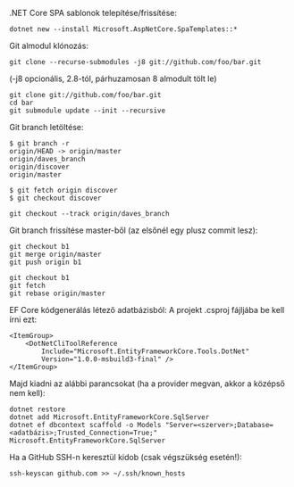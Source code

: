 .NET Core SPA sablonok telepítése/frissítése:
```
dotnet new --install Microsoft.AspNetCore.SpaTemplates::*
```

Git almodul klónozás:
```
git clone --recurse-submodules -j8 git://github.com/foo/bar.git
```
(-j8 opcionális, 2.8-tól, párhuzamosan 8 almodult tölt le)
```
git clone git://github.com/foo/bar.git
cd bar
git submodule update --init --recursive
```

Git branch letöltése:
```
$ git branch -r
origin/HEAD -> origin/master
origin/daves_branch
origin/discover
origin/master

$ git fetch origin discover
$ git checkout discover

git checkout --track origin/daves_branch
```

Git branch frissítése master-ből (az elsőnél egy plusz commit lesz):
```
git checkout b1
git merge origin/master
git push origin b1
```

```
git checkout b1
git fetch
git rebase origin/master
```

EF Core kódgenerálás létező adatbázisból:
A projekt .csproj fájljába be kell írni ezt:
```
<ItemGroup>
    <DotNetCliToolReference
        Include="Microsoft.EntityFrameworkCore.Tools.DotNet"
        Version="1.0.0-msbuild3-final" />
</ItemGroup>
```

Majd kiadni az alábbi parancsokat (ha a provider megvan, akkor a középső nem kell):
```
dotnet restore
dotnet add Microsoft.EntityFrameworkCore.SqlServer
dotnet ef dbcontext scaffold -o Models "Server=<szerver>;Database=<adatbázis>;Trusted_Connection=True;" Microsoft.EntityFrameworkCore.SqlServer
```

Ha a GitHub SSH-n keresztül kidob (csak végszükség esetén!):
```
ssh-keyscan github.com >> ~/.ssh/known_hosts
```
